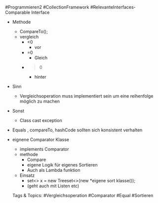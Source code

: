  #Programmieren2 #CollectionFramework #RelevanteInterfaces- Comparable Interface
  - Methode
    - CompareTo();
    - vergleich
      - <0
        - vor
      - =0
        - Gleich
      - >0
        - hinter
  - Sinn
    - Vergleichsoperation muss implementiert 
sein um eine reihenfolge möglich zu machen
  - Sonst 
    - Class cast exception
  - Equals , compareTo, hashCode sollten sich konsistent verhalten
- eignene Comparator Klasse
  - implements Comparator<Typ>
  - methode
    - Compare
    - eigene Logik für eigenes Sortieren
    - Auch als Lambda funktion
  - Einsatz
    - set<> x = new Treeset<>(new *eigene sort klasse());
    - (geht auch mit Listen etc)

   Tags & Topics:
   #Vergleichsoperation
   #Comparator
   #Equal
   #Sortieren